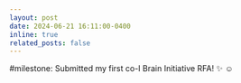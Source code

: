 ```yaml
---
layout: post
date: 2024-06-21 16:11:00-0400
inline: true
related_posts: false
---
```


#milestone: Submitted my first co-I Brain Initiative RFA! :sparkles: :relaxed:
